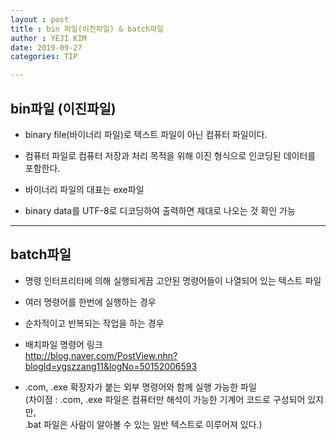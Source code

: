 ```yaml
---
layout : post
title : bin 파일(이진파일) & batch파일
author : YEJI KIM
date: 2019-09-27
categories: TIP

---
```


## bin파일 (이진파일)

- binary file(바이너리 파일)로 텍스트 파일이 아닌 컴퓨터 파일이다.  

- 컴퓨터 파일로 컴퓨터 저장과 처리 목적을 위해 이진 형식으로 인코딩된 데이터를 포함한다.  
- 바이너리 파일의 대표는 exe파일  

- binary data를 UTF-8로 디코딩하여 출력하면 제대로 나오는 것 확인 가능


---
## batch파일

- 명령 인터프리터에 의해 실행되게끔 고안된 명령어들이 나열되어 있는 텍스트 파일

- 여러 명령어를 한번에 실행하는 경우

- 순차적이고 반복되는 작업을 하는 경우  

- 배치파일 명령어 링크  
http://blog.naver.com/PostView.nhn?blogId=ygszzang11&logNo=50152006593  

- .com, .exe 확장자가 붙는 외부 명령어와 함께 실행 가능한 파일  
(차이점 : .com, .exe 파일은 컴퓨터만 해석이 가능한 기계어 코드로 구성되어 있지만,  
.bat 파일은 사람이 알아볼 수 있는 일반 텍스트로 이루어져 있다.)  




